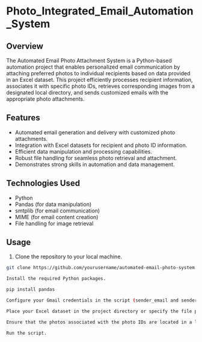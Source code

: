 # Photo_Integrated_Email_Automation_System

## Overview

The Automated Email Photo Attachment System is a Python-based automation project that enables personalized email communication by attaching preferred photos to individual recipients based on data provided in an Excel dataset. This project efficiently processes recipient information, associates it with specific photo IDs, retrieves corresponding images from a designated local directory, and sends customized emails with the appropriate photo attachments.

## Features

- Automated email generation and delivery with customized photo attachments.
- Integration with Excel datasets for recipient and photo ID information.
- Efficient data manipulation and processing capabilities.
- Robust file handling for seamless photo retrieval and attachment.
- Demonstrates strong skills in automation and data management.

## Technologies Used

- Python
- Pandas (for data manipulation)
- smtplib (for email communication)
- MIME (for email content creation)
- File handling for image retrieval

## Usage

1. Clone the repository to your local machine.

```bash
git clone https://github.com/yourusername/automated-email-photo-system.git

Install the required Python packages.

pip install pandas

Configure your Gmail credentials in the script (sender_email and sender_password variables).

Place your Excel dataset in the project directory or specify the file path in the script (excel_file_path).

Ensure that the photos associated with the photo IDs are located in a local directory specified in the script (photo_file_path).

Run the script.
